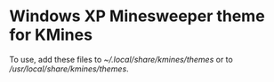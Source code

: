 # Windows XP Minesweeper theme for KMines

To use, add these files to *~/.local/share/kmines/themes* or to */usr/local/share/kmines/themes*.
